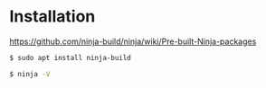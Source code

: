 # Installation #

<https://github.com/ninja-build/ninja/wiki/Pre-built-Ninja-packages>


```bash
$ sudo apt install ninja-build
```

```bash
$ ninja -V
```

